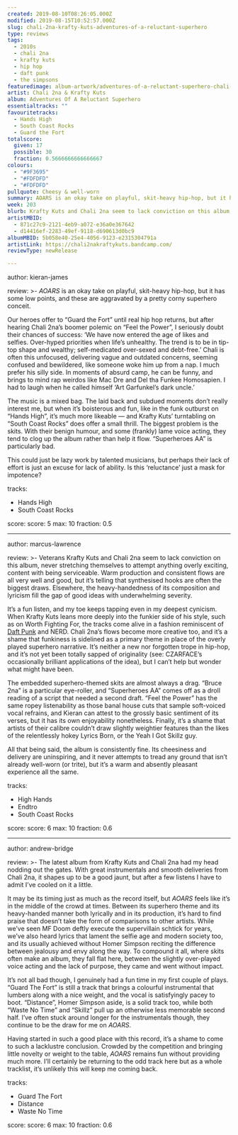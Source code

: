 ```yaml
---
created: 2019-08-10T08:26:05.000Z
modified: 2019-08-15T10:52:57.000Z
slug: chali-2na-krafty-kuts-adventures-of-a-reluctant-superhero
type: reviews
tags:
  - 2010s
  - chali 2na
  - krafty kuts
  - hip hop
  - daft punk
  - the simpsons
featuredimage: album-artwork/adventures-of-a-reluctant-superhero-chali-2na-krafty-kuts.jpg
artist: Chali 2na & Krafty Kuts
album: Adventures Of A Reluctant Superhero
essentialtracks: ""
favouritetracks:
  - Hands High
  - South Coast Rocks
  - Guard the Fort
totalscore:
  given: 17
  possible: 30
  fraction: 0.5666666666666667
colours:
  - "#9F3695"
  - "#FDFDFD"
  - "#FDFDFD"
pullquote: Cheesy & well-worn
summary: AOARS is an okay take on playful, skit-heavy hip-hop, but it has some low points, and these are aggravated by a pretty corny superhero conceit.
week: 203
blurb: Krafty Kuts and Chali 2na seem to lack conviction on this album, never attempting anything overly exciting, content with being serviceable.
artistMBID:
  - 871c27c9-2121-4eb9-a072-e36a0e367642
  - d14416ef-2283-49ef-9118-d690613d0bc9
albumMBID: 5b058e40-25e4-4056-9123-e2315304791a
artistLink: https://chali2nakraftykuts.bandcamp.com/
reviewType: newRelease

---
```

author: kieran-james

review: >-
  *AOARS* is an okay take on playful, skit-heavy hip-hop, but it has some low points, and these are aggravated by a pretty corny superhero conceit.

  Our heroes offer to “Guard the Fort” until real hip hop returns, but after hearing Chali 2na’s boomer polemic on “Feel the Power”, I seriously doubt their chances of success: ‘We have now entered the age of likes and selfies. Over-hyped priorities when life’s unhealthy. The trend is to be in tip-top shape and wealthy; self-medicated over-sexed and debt-free.’ Chali is often this unfocused, delivering vague and outdated concerns, seeming confused and bewildered, like someone woke him up from a nap. I much prefer his silly side. In moments of absurd camp, he can be funny, and brings to mind rap weirdos like Mac Dre and Del tha Funkee Homosapien. I had to laugh when he called himself ‘Art Garfunkel’s dark uncle.’

  The music is a mixed bag. The laid back and subdued moments don’t really interest me, but when it’s boisterous and fun, like in the funk outburst on “Hands High”, it’s much more likeable — and Krafty Kuts’ turntabling on “South Coast Rocks” does offer a small thrill. The biggest problem is the skits. With their benign humour, and some (frankly) lame voice acting, they tend to clog up the album rather than help it flow. “Superheroes AA” is particularly bad.

  This could just be lazy work by talented musicians, but perhaps their lack of effort is just an excuse for lack of ability. Is this ‘reluctance’ just a mask for impotence?

tracks:
  - Hands High
  - ­­South Coast Rocks

score:
  score: 5
  max: 10
  fraction: 0.5

---
author: marcus-lawrence

review: >-
  Veterans Krafty Kuts and Chali 2na seem to lack conviction on this album, never stretching themselves to attempt anything overly exciting, content with being serviceable. Warm production and consistent flows are all very well and good, but it’s telling that synthesised hooks are often the biggest draws. Elsewhere, the heavy-handedness of its composition and lyricism fill the gap of good ideas with underwhelming severity.

  It’s a fun listen, and my toe keeps tapping even in my deepest cynicism. When Krafty Kuts leans more deeply into the funkier side of his style, such as on Worth Fighting For, the tracks come alive in a fashion reminiscent of [Daft Punk](/reviews/daft-punk-discovery/) and NERD. Chali 2na’s flows become more creative too, and it’s a shame that funkiness is sidelined as a primary theme in place of the overly played superhero narrative. It’s neither a new nor forgotten trope in hip-hop, and it’s not yet been totally sapped of originality (see: CZARFACE’s occasionally brilliant applications of the idea), but I can’t help but wonder what might have been.

  The embedded superhero-themed skits are almost always a drag. “Bruce 2na” is a particular eye-roller, and “Superheroes AA” comes off as a droll reading of a script that needed a second draft. “Feel the Power” has the same ropey listenability as those banal house cuts that sample soft-voiced vocal refrains, and Kieran can attest to the grossly basic sentiment of its verses, but it has its own enjoyability nonetheless. Finally, it’s a shame that artists of their calibre couldn’t draw slightly weightier features than the likes of the relentlessly hokey Lyrics Born, or the Yeah I Got Skillz guy.

  All that being said, the album is consistently fine. Its cheesiness and delivery are uninspiring, and it never attempts to tread any ground that isn’t already well-worn (or trite), but it’s a warm and absently pleasant experience all the same.

tracks:
  - High Hands
  - ­­Endtro
  - ­­South Coast Rocks

score:
  score: 6
  max: 10
  fraction: 0.6

---
author: andrew-bridge

review: >-
  The latest album from Krafty Kuts and Chali 2na had my head nodding out the gates. With great instrumentals and smooth deliveries from Chali 2na, it shapes up to be a good jaunt, but after a few listens I have to admit I’ve cooled on it a little.

  It may be its timing just as much as the record itself, but *AOARS* feels like it’s in the middle of the crowd at times. Between its superhero theme and its heavy-handed manner both lyrically and in its production, it’s hard to find praise that doesn’t take the form of comparisons to other artists. While we’ve seen MF Doom deftly execute the supervillain schtick for years, we’ve also heard lyrics that lament the selfie age and modern society too, and its usually achieved without Homer Simpson reciting the difference between jealousy and envy along the way. To compound it all, where skits often make an album, they fall flat here, between the slightly over-played voice acting and the lack of purpose, they came and went without impact.

  It’s not all bad though, I genuinely had a fun time in my first couple of plays. “Guard The Fort” is still a track that brings a colourful instrumental that lumbers along with a nice weight, and the vocal is satisfyingly pacey to boot. “Distance”, Homer Simpson aside, is a solid track too, while both “Waste No Time” and “Skillz” pull up an otherwise less memorable second half. I’ve often stuck around longer for the instrumentals though, they continue to be the draw for me on *AOARS*.

  Having started in such a good place with this record, it’s a shame to come to such a lacklustre conclusion. Crowded by the competition and bringing little novelty or weight to the table, *AOARS* remains fun without providing much more. I’ll certainly be returning to the odd track here but as a whole tracklist, it’s unlikely this will keep me coming back.

tracks:
  - Guard The Fort
  - ­­Distance
  - ­­Waste No Time
  
score:
  score: 6
  max: 10
  fraction: 0.6
